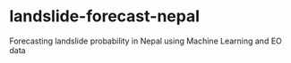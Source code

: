 # landslide-forecast-nepal
Forecasting landslide probability in Nepal using Machine Learning and EO data
